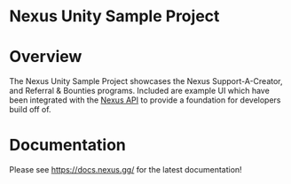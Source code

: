 # Nexus Unity Sample Project

# Overview
The Nexus Unity Sample Project showcases the Nexus Support-A-Creator, and Referral & Bounties programs. Included are example UI which have been integrated with the [Nexus API](https://docs.nexus.gg/reference/rest-api/api-reference) to provide a foundation for developers build off of.

# Documentation
Please see https://docs.nexus.gg/ for the latest documentation!
